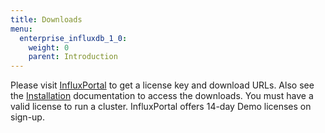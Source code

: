 ```yaml
---
title: Downloads
menu:
  enterprise_influxdb_1_0:
    weight: 0
    parent: Introduction
---
```


Please visit [InfluxPortal](https://portal.influxdata.com/) to get a license key and download URLs.
Also see the [Installation](/enterprise_influxdb/v1.0/introduction/meta_node_installation/) documentation to access the downloads. 
You must have a valid license to run a cluster.
InfluxPortal offers 14-day Demo licenses on sign-up.
